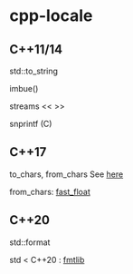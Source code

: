 # cpp-locale

## C++11/14

std::to_string

imbue()

streams << >>

snprintf (C)

## C++17

to_chars, from_chars See [here](https://github.com/amitdo/cpp-locale/blob/master/to_chars-from_chars.md)


from_chars: [fast_float](https://github.com/fastfloat/fast_float)

## C++20

std::format

std < C++20 : [fmtlib](https://github.com/fmtlib/fmt)
